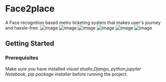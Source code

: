 # Face2place
 A Face recognition based metro ticketing system that makes user's journey and hassle-free.
![image](https://img.shields.io/badge/Python-3776AB?style=for-the-badge&logo=python&logoColor=white)
![image](https://img.shields.io/badge/HTML5-E34F26?style=for-the-badge&logo=html5&logoColor=white)
![image](https://img.shields.io/badge/CSS3-007bff?style=for-the-badge&logo=css3&logoColor=white)
![image](https://img.shields.io/badge/django-092E20?style=for-the-badge&logo=django&logoColor=white)
![image](https://img.shields.io/badge/javascript-FFFF30?style=for-the-badge&logo=javascript&logoColor=white)
![image](https://img.shields.io/badge/mysql-3776AB?style=for-the-badge&logo=mysql&logoColor=white)

## Getting Started
### Prerequisites

Make sure you have installed *visual studio*,*Django*, *python*,*jupyter Notebook*, *pip package installer*  before running the project.
